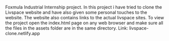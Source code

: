 Foxmula Industrial Internship project.
In this project i have tried to clone the Livspace website and have also given some personal touches to the website.
The website also contains links to the actual livspace sites. 
To view the project open the index.html page on any web browser and make sure all the files in the assets folder are in the same directory.
Link: livspace-clone.netlify.app
